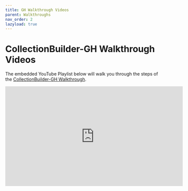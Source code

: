 ```yaml
---
title: GH Walkthrough Videos
parent: Walkthroughs
nav_order: 2
lazyload: true
---
```


# CollectionBuilder-GH Walkthrough Videos

The embedded YouTube Playlist below will walk you through the steps of the [CollectionBuilder-GH Walkthrough](../gh-walkthrough/). 

<iframe width="560" height="315" src="https://www.youtube-nocookie.com/embed/videoseries?list=PLt9zT3xACQo7q72AfphJzH41OiPcZrF4H" title="YouTube video player" frameborder="0" allow="accelerometer; autoplay; clipboard-write; encrypted-media; gyroscope; picture-in-picture; web-share" allowfullscreen></iframe>
        